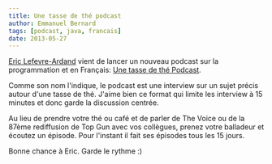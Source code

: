 ```yaml
---
title: Une tasse de thé podcast
author: Emmanuel Bernard
tags: [podcast, java, francais]
date: 2013-05-27
---
```

[Eric Lefevre-Ardand](http://ericlefevre.net/) vient de lancer un nouveau
podcast sur la programmation et en Français: [Une tasse de thé Podcast](http://unetassedethepodcast.com).

Comme son nom l'indique, le podcast est une interview sur un sujet précis autour
d'une tasse de thé. J'aime bien ce format qui limite les interview à 15 minutes
et donc garde la discussion centrée.

Au lieu de prendre votre thé ou café et de parler de The Voice ou de la 87ème
rediffusion de Top Gun avec vos collègues, prenez votre balladeur et écoutez un
épisode. Pour l'instant il fait ses épisodes tous les 15 jours.

Bonne chance à Eric. Garde le rythme :)
